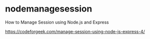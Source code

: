 # nodemanagesession
 How to Manage Session using Node.js and Express

https://codeforgeek.com/manage-session-using-node-js-express-4/